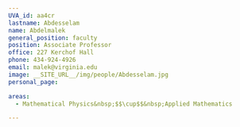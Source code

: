 ```yaml
---
UVA_id: aa4cr
lastname: Abdesselam
name: Abdelmalek
general_position: faculty
position: Associate Professor
office: 227 Kerchof Hall
phone: 434-924-4926
email: malek@virginia.edu
image: __SITE_URL__/img/people/Abdesselam.jpg
personal_page:

areas:
  - Mathematical Physics&nbsp;$$\cup$$&nbsp;Applied Mathematics

---
```

